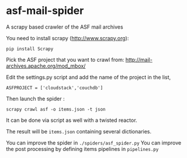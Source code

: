asf-mail-spider
===============

A scrapy based crawler of the ASF mail archives

You need to install scrapy (http://www.scrapy.org):

    pip install Scrapy

Pick the ASF project that you want to crawl from:
http://mail-archives.apache.org/mod_mbox/

Edit the settings.py script and add the name of the project in the list,

    ASFPROJECT = ['cloudstack','couchdb']

Then launch the spider :

    scrapy crawl asf -o items.json -t json

It can be done via script as well with a twisted reactor.

The result will be `items.json` containing several dictionaries.

You can improve the spider in `./spiders/asf_spider.py`
You can improve the post processing by defining items pipelines in `pipelines.py`
